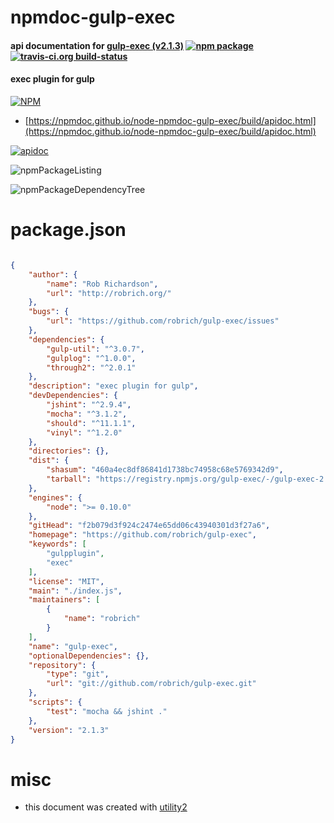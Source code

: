 # npmdoc-gulp-exec

#### api documentation for  [gulp-exec (v2.1.3)](https://github.com/robrich/gulp-exec)  [![npm package](https://img.shields.io/npm/v/npmdoc-gulp-exec.svg?style=flat-square)](https://www.npmjs.org/package/npmdoc-gulp-exec) [![travis-ci.org build-status](https://api.travis-ci.org/npmdoc/node-npmdoc-gulp-exec.svg)](https://travis-ci.org/npmdoc/node-npmdoc-gulp-exec)

#### exec plugin for gulp

[![NPM](https://nodei.co/npm/gulp-exec.png?downloads=true&downloadRank=true&stars=true)](https://www.npmjs.com/package/gulp-exec)

- [https://npmdoc.github.io/node-npmdoc-gulp-exec/build/apidoc.html](https://npmdoc.github.io/node-npmdoc-gulp-exec/build/apidoc.html)

[![apidoc](https://npmdoc.github.io/node-npmdoc-gulp-exec/build/screenCapture.buildCi.browser.%252Ftmp%252Fbuild%252Fapidoc.html.png)](https://npmdoc.github.io/node-npmdoc-gulp-exec/build/apidoc.html)

![npmPackageListing](https://npmdoc.github.io/node-npmdoc-gulp-exec/build/screenCapture.npmPackageListing.svg)

![npmPackageDependencyTree](https://npmdoc.github.io/node-npmdoc-gulp-exec/build/screenCapture.npmPackageDependencyTree.svg)



# package.json

```json

{
    "author": {
        "name": "Rob Richardson",
        "url": "http://robrich.org/"
    },
    "bugs": {
        "url": "https://github.com/robrich/gulp-exec/issues"
    },
    "dependencies": {
        "gulp-util": "^3.0.7",
        "gulplog": "^1.0.0",
        "through2": "^2.0.1"
    },
    "description": "exec plugin for gulp",
    "devDependencies": {
        "jshint": "^2.9.4",
        "mocha": "^3.1.2",
        "should": "^11.1.1",
        "vinyl": "^1.2.0"
    },
    "directories": {},
    "dist": {
        "shasum": "460a4ec8df86841d1738bc74958c68e5769342d9",
        "tarball": "https://registry.npmjs.org/gulp-exec/-/gulp-exec-2.1.3.tgz"
    },
    "engines": {
        "node": ">= 0.10.0"
    },
    "gitHead": "f2b079d3f924c2474e65dd06c43940301d3f27a6",
    "homepage": "https://github.com/robrich/gulp-exec",
    "keywords": [
        "gulpplugin",
        "exec"
    ],
    "license": "MIT",
    "main": "./index.js",
    "maintainers": [
        {
            "name": "robrich"
        }
    ],
    "name": "gulp-exec",
    "optionalDependencies": {},
    "repository": {
        "type": "git",
        "url": "git://github.com/robrich/gulp-exec.git"
    },
    "scripts": {
        "test": "mocha && jshint ."
    },
    "version": "2.1.3"
}
```



# misc
- this document was created with [utility2](https://github.com/kaizhu256/node-utility2)
